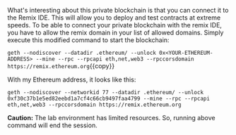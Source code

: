 What's interesting about this private blockchain is that you can connect it to the Remix IDE. This will allow you to deploy and test contracts at extreme speeds. To be able to connect your private blockchain with the remix IDE, you have to allow the remix domain in your list of allowed domains. Simply execute this modified command to start the blockchain:

`geth --nodiscover --datadir .ethereum/ --unlock 0x<YOUR-ETHEREUM-ADDRESS> --mine --rpc --rpcapi eth,net,web3 --rpccorsdomain https://remix.ethereum.org`{{copy}}

With my Ethereum address, it looks like this:

```
geth --nodiscover --networkid 77 --datadir .ethereum/ --unlock 0xf30c37b1e5ed82eebd1a7cf4c66cb9497faa4799 --mine --rpc --rpcapi eth,net,web3 --rpccorsdomain https://remix.ethereum.org
```

**Caution:** The lab environment has limited resources. So, running above command will end the session.
